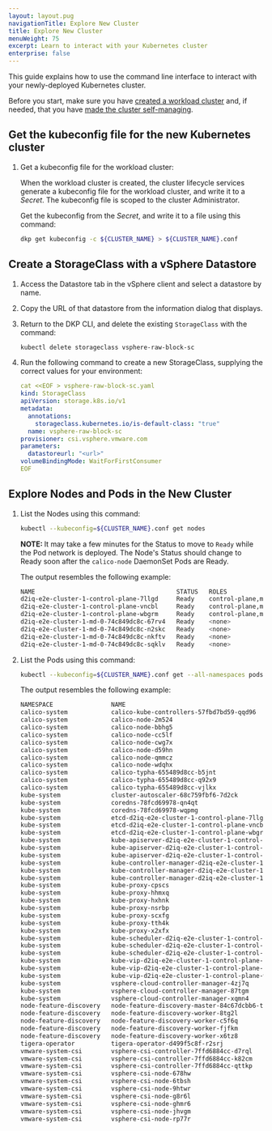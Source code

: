 ```yaml
---
layout: layout.pug
navigationTitle: Explore New Cluster
title: Explore New Cluster
menuWeight: 75
excerpt: Learn to interact with your Kubernetes cluster
enterprise: false
---
```


This guide explains how to use the command line interface to interact with your newly-deployed Kubernetes cluster.

Before you start, make sure you have [created a workload cluster][create-new-cluster] and, if needed, that you have [made the cluster self-managing][make-self-managed].

## Get the kubeconfig file for the new Kubernetes cluster

1.  Get a kubeconfig file for the workload cluster:

    When the workload cluster is created, the cluster lifecycle services generate a kubeconfig file for the workload cluster, and write it to a _Secret_. The kubeconfig file is scoped to the cluster Administrator.

    Get the kubeconfig from the _Secret_, and write it to a file using this command:

    ```bash
    dkp get kubeconfig -c ${CLUSTER_NAME} > ${CLUSTER_NAME}.conf
    ```

## Create a StorageClass with a vSphere Datastore

1.  Access the Datastore tab in the vSphere client and select a datastore by name.

1.  Copy the URL of that datastore from the information dialog that displays.

1.  Return to the DKP CLI, and delete the existing `StorageClass` with the command:

    ```bash
    kubectl delete storageclass vsphere-raw-block-sc
    ```

1.  Run the following command to create a new StorageClass, supplying the correct values for your environment:

    ```yaml
    cat <<EOF > vsphere-raw-block-sc.yaml
    kind: StorageClass
    apiVersion: storage.k8s.io/v1
    metadata:
      annotations:
        storageclass.kubernetes.io/is-default-class: "true"
      name: vsphere-raw-block-sc
    provisioner: csi.vsphere.vmware.com
    parameters:
      datastoreurl: "<url>"
    volumeBindingMode: WaitForFirstConsumer
    EOF
    ```

## Explore Nodes and Pods in the New Cluster

1.  List the Nodes using this command:

    ```bash
    kubectl --kubeconfig=${CLUSTER_NAME}.conf get nodes
    ```

    <p class="message--note"><strong>NOTE: </strong>It may take a few minutes for the Status to move to <code>Ready</code> while the Pod network is deployed. The Node's Status should change to Ready soon after the <code>calico-node</code> DaemonSet Pods are Ready.</p>

    The output resembles the following example:

    ```sh
    NAME                                       STATUS   ROLES                  AGE   VERSION
    d2iq-e2e-cluster-1-control-plane-7llgd     Ready    control-plane,master   20h   v1.23.7
    d2iq-e2e-cluster-1-control-plane-vncbl     Ready    control-plane,master   19h   v1.23.7
    d2iq-e2e-cluster-1-control-plane-wbgrm     Ready    control-plane,master   19h   v1.23.7
    d2iq-e2e-cluster-1-md-0-74c849dc8c-67rv4   Ready    <none>                 19h   v1.23.7
    d2iq-e2e-cluster-1-md-0-74c849dc8c-n2skc   Ready    <none>                 19h   v1.23.7
    d2iq-e2e-cluster-1-md-0-74c849dc8c-nkftv   Ready    <none>                 19h   v1.23.7
    d2iq-e2e-cluster-1-md-0-74c849dc8c-sqklv   Ready    <none>                 19h   v1.23.7
    ```

1.  List the Pods using this command:

    ```bash
    kubectl --kubeconfig=${CLUSTER_NAME}.conf get --all-namespaces pods
    ```

    The output resembles the following example:

    ```sh
    NAMESPACE                NAME                                                                 READY   STATUS     RESTARTS      AGE
    calico-system            calico-kube-controllers-57fbd7bd59-qqd96                             1/1     Running    0             20h
    calico-system            calico-node-2m524                                                    1/1     Running    3 (19h ago)   19h
    calico-system            calico-node-bbhg5                                                    1/1     Running    0             20h
    calico-system            calico-node-cc5lf                                                    1/1     Running    2 (19h ago)   19h
    calico-system            calico-node-cwg7x                                                    1/1     Running    1 (19h ago)   19h
    calico-system            calico-node-d59hn                                                    1/1     Running    1 (19h ago)   19h
    calico-system            calico-node-qmmcz                                                    1/1     Running    0             19h
    calico-system            calico-node-wdqhx                                                    1/1     Running    0             19h
    calico-system            calico-typha-655489d8cc-b5jnt                                        1/1     Running    0             20h
    calico-system            calico-typha-655489d8cc-q92x9                                        1/1     Running    0             19h
    calico-system            calico-typha-655489d8cc-vjlkx                                        1/1     Running    0             19h
    kube-system              cluster-autoscaler-68c759fbf6-7d2ck                                  0/1     Init:0/1   0             20h
    kube-system              coredns-78fcd69978-qn4qt                                             1/1     Running    0             20h
    kube-system              coredns-78fcd69978-wqpmg                                             1/1     Running    0             20h
    kube-system              etcd-d2iq-e2e-cluster-1-control-plane-7llgd                      1/1     Running    0             20h
    kube-system              etcd-d2iq-e2e-cluster-1-control-plane-vncbl                      1/1     Running    0             19h
    kube-system              etcd-d2iq-e2e-cluster-1-control-plane-wbgrm                      1/1     Running    0             19h
    kube-system              kube-apiserver-d2iq-e2e-cluster-1-control-plane-7llgd            1/1     Running    0             20h
    kube-system              kube-apiserver-d2iq-e2e-cluster-1-control-plane-vncbl            1/1     Running    0             19h
    kube-system              kube-apiserver-d2iq-e2e-cluster-1-control-plane-wbgrm            1/1     Running    0             19h
    kube-system              kube-controller-manager-d2iq-e2e-cluster-1-control-plane-7llgd   1/1     Running    1 (19h ago)   20h
    kube-system              kube-controller-manager-d2iq-e2e-cluster-1-control-plane-vncbl   1/1     Running    0             19h
    kube-system              kube-controller-manager-d2iq-e2e-cluster-1-control-plane-wbgrm   1/1     Running    0             19h
    kube-system              kube-proxy-cpscs                                                     1/1     Running    0             19h
    kube-system              kube-proxy-hhmxq                                                     1/1     Running    0             19h
    kube-system              kube-proxy-hxhnk                                                     1/1     Running    0             19h
    kube-system              kube-proxy-nsrbp                                                     1/1     Running    0             19h
    kube-system              kube-proxy-scxfg                                                     1/1     Running    0             20h
    kube-system              kube-proxy-tth4k                                                     1/1     Running    0             19h
    kube-system              kube-proxy-x2xfx                                                     1/1     Running    0             19h
    kube-system              kube-scheduler-d2iq-e2e-cluster-1-control-plane-7llgd            1/1     Running    1 (19h ago)   20h
    kube-system              kube-scheduler-d2iq-e2e-cluster-1-control-plane-vncbl            1/1     Running    0             19h
    kube-system              kube-scheduler-d2iq-e2e-cluster-1-control-plane-wbgrm            1/1     Running    0             19h
    kube-system              kube-vip-d2iq-e2e-cluster-1-control-plane-7llgd                  1/1     Running    1 (19h ago)   20h
    kube-system              kube-vip-d2iq-e2e-cluster-1-control-plane-vncbl                  1/1     Running    0             19h
    kube-system              kube-vip-d2iq-e2e-cluster-1-control-plane-wbgrm                  1/1     Running    0             19h
    kube-system              vsphere-cloud-controller-manager-4zj7q                               1/1     Running    0             19h
    kube-system              vsphere-cloud-controller-manager-87tgm                               1/1     Running    0             19h
    kube-system              vsphere-cloud-controller-manager-xqmn4                               1/1     Running    1 (19h ago)   20h
    node-feature-discovery   node-feature-discovery-master-84c67dcbb6-txfw9                       1/1     Running    0             20h
    node-feature-discovery   node-feature-discovery-worker-8tg2l                                  1/1     Running    3 (19h ago)   19h
    node-feature-discovery   node-feature-discovery-worker-c5f6q                                  1/1     Running    0             19h
    node-feature-discovery   node-feature-discovery-worker-fjfkm                                  1/1     Running    0             19h
    node-feature-discovery   node-feature-discovery-worker-x6tz8                                  1/1     Running    0             19h
    tigera-operator          tigera-operator-d499f5c8f-r2srj                                      1/1     Running    1 (19h ago)   20h
    vmware-system-csi        vsphere-csi-controller-7ffd6884cc-d7rql                              7/7     Running    5 (19h ago)   20h
    vmware-system-csi        vsphere-csi-controller-7ffd6884cc-k82cm                              7/7     Running    2 (19h ago)   20h
    vmware-system-csi        vsphere-csi-controller-7ffd6884cc-qttkp                              7/7     Running    1 (19h ago)   20h
    vmware-system-csi        vsphere-csi-node-678hw                                               3/3     Running    0             19h
    vmware-system-csi        vsphere-csi-node-6tbsh                                               3/3     Running    0             19h
    vmware-system-csi        vsphere-csi-node-9htwr                                               3/3     Running    5 (20h ago)   20h
    vmware-system-csi        vsphere-csi-node-g8r6l                                               3/3     Running    0             19h
    vmware-system-csi        vsphere-csi-node-ghmr6                                               3/3     Running    0             19h
    vmware-system-csi        vsphere-csi-node-jhvgm                                               3/3     Running    0             19h
    vmware-system-csi        vsphere-csi-node-rp77r                                               3/3     Running    0             19h
    ```

[install_docker]: https://docs.docker.com/get-docker/
[install_kubectl]: https://kubernetes.io/docs/tasks/tools/install-kubectl/
[create-new-cluster]: ../new
[make-self-managed]: ../self-managed/
